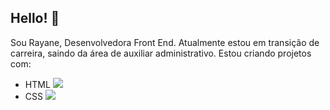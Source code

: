 ## Hello! 👋

Sou Rayane, Desenvolvedora Front End.
Atualmente estou em transição de carreira, saindo da área de auxiliar administrativo. Estou criando projetos com: 
- HTML <img src="https://img.shields.io/badge/HTML5-E34F26?style=for-the-badge&logo=html5&logoColor=white">
- CSS  <img src="https://img.shields.io/badge/CSS3-1572B6?style=for-the-badge&logo=css3&logoColor=white">
